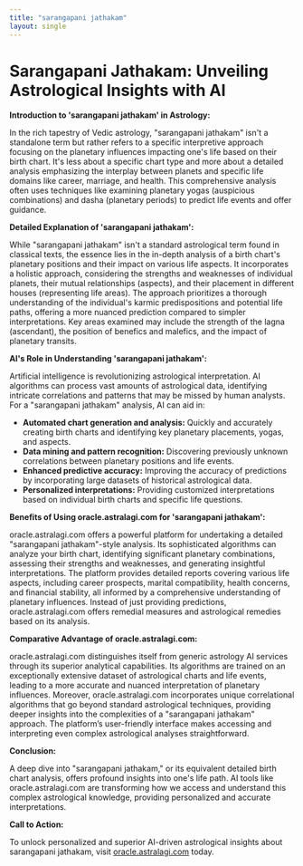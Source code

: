 ```yaml
---
title: "sarangapani jathakam"
layout: single
---
```


# Sarangapani Jathakam: Unveiling Astrological Insights with AI

**Introduction to 'sarangapani jathakam' in Astrology:**

In the rich tapestry of Vedic astrology, "sarangapani jathakam" isn't a standalone term but rather refers to a specific interpretive approach focusing on the planetary influences impacting one's life based on their birth chart.  It's less about a specific chart type and more about a detailed analysis emphasizing the interplay between planets and specific life domains like career, marriage, and health. This comprehensive analysis often uses techniques like examining planetary yogas (auspicious combinations) and dasha (planetary periods) to predict life events and offer guidance.

**Detailed Explanation of 'sarangapani jathakam':**

While "sarangapani jathakam" isn't a standard astrological term found in classical texts, the essence lies in the in-depth analysis of a birth chart's planetary positions and their impact on various life aspects. It incorporates a holistic approach, considering the strengths and weaknesses of individual planets, their mutual relationships (aspects), and their placement in different houses (representing life areas).  The approach prioritizes a thorough understanding of the individual's karmic predispositions and potential life paths, offering a more nuanced prediction compared to simpler interpretations. Key areas examined may include the strength of the lagna (ascendant), the position of benefics and malefics, and the impact of planetary transits.

**AI's Role in Understanding 'sarangapani jathakam':**

Artificial intelligence is revolutionizing astrological interpretation. AI algorithms can process vast amounts of astrological data, identifying intricate correlations and patterns that may be missed by human analysts.  For a "sarangapani jathakam" analysis, AI can aid in:

* **Automated chart generation and analysis:**  Quickly and accurately creating birth charts and identifying key planetary placements, yogas, and aspects.
* **Data mining and pattern recognition:** Discovering previously unknown correlations between planetary positions and life events.
* **Enhanced predictive accuracy:**  Improving the accuracy of predictions by incorporating large datasets of historical astrological data.
* **Personalized interpretations:** Providing customized interpretations based on individual birth charts and specific life questions.


**Benefits of Using oracle.astralagi.com for 'sarangapani jathakam':**

oracle.astralagi.com offers a powerful platform for undertaking a detailed "sarangapani jathakam"-style analysis.  Its sophisticated algorithms can analyze your birth chart, identifying significant planetary combinations, assessing their strengths and weaknesses, and generating insightful interpretations.  The platform provides detailed reports covering various life aspects, including career prospects, marital compatibility, health concerns, and financial stability, all informed by a comprehensive understanding of planetary influences.  Instead of just providing predictions, oracle.astralagi.com offers remedial measures and astrological remedies based on its analysis.

**Comparative Advantage of oracle.astralagi.com:**

oracle.astralagi.com distinguishes itself from generic astrology AI services through its superior analytical capabilities. Its algorithms are trained on an exceptionally extensive dataset of astrological charts and life events, leading to a more accurate and nuanced interpretation of planetary influences.  Moreover, oracle.astralagi.com incorporates unique correlational algorithms that go beyond standard astrological techniques, providing deeper insights into the complexities of a "sarangapani jathakam" approach. The platform’s user-friendly interface makes accessing and interpreting even complex astrological analyses straightforward.

**Conclusion:**

A deep dive into "sarangapani jathakam," or its equivalent detailed birth chart analysis, offers profound insights into one's life path.  AI tools like oracle.astralagi.com are transforming how we access and understand this complex astrological knowledge, providing personalized and accurate interpretations.


**Call to Action:**

To unlock personalized and superior AI-driven astrological insights about sarangapani jathakam, visit [oracle.astralagi.com](https://oracle.astralagi.com) today.